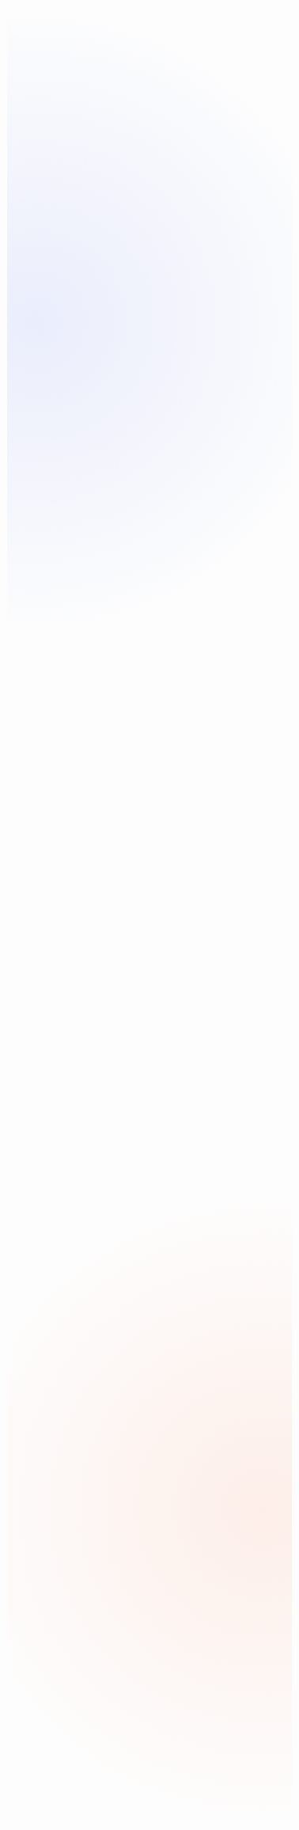 <!DOCTYPE html>
<html lang="fa" dir="rtl">
<head>
    <meta charset="UTF-8">
    <meta name="viewport" content="width=device-width, initial-scale=1.0, maximum-scale=1.0, user-scalable=no">
    <title>XRO VPN | امنیت، سرعت، پایداری</title>
    <link rel="stylesheet" href="https://cdnjs.cloudflare.com/ajax/libs/animate.css/4.1.1/animate.min.css">
    <link rel="stylesheet" href="https://cdnjs.cloudflare.com/ajax/libs/font-awesome/6.4.0/css/all.min.css">
    <style>
        @font-face {
            font-family: 'Vazir';
            src: url('https://cdn.jsdelivr.net/gh/rastikerdar/vazir-font@v30.1.0/dist/Vazir.woff2') format('woff2');
            font-display: swap;
        }
        
        :root {
            --primary: #FF6B35;
            --primary-dark: #EF5621;
            --primary-light: rgba(255, 107, 53, 0.15);
            --secondary: #4361EE;
            --secondary-dark: #3A56D4;
            --success: #4CAF50;
            --danger: #F44336;
            --warning: #FFC107;
            --info: #17A2B8;
            --gray: #9E9E9E;
            --dark: #0F0F0F;
            --dark-light: #1A1A1A;
            --darker: #121212;
            --light: rgba(255, 255, 255, 0.95);
            --lighter: rgba(255, 255, 255, 0.7);
            --border-radius: 16px;
            --border-radius-sm: 10px;
            --box-shadow: 0 12px 40px rgba(0, 0, 0, 0.35);
            --transition: all 0.4s cubic-bezier(0.25, 0.8, 0.25, 1);
            --card-shadow: 0 8px 30px rgba(0, 0, 0, 0.2);
        }
        
        * {
            margin: 0;
            padding: 0;
            box-sizing: border-box;
            -webkit-tap-highlight-color: transparent;
            user-select: none;
            -webkit-user-select: none;
        }
        
        body {
            font-family: 'Vazir', sans-serif;
            background: var(--darker);
            color: var(--light);
            min-height: 100vh;
            line-height: 1.8;
            padding-bottom: 80px;
            overflow-x: hidden;
            font-size: 14px;
            background-image: radial-gradient(circle at 10% 20%, rgba(67, 97, 238, 0.1) 0%, transparent 20%),
                            radial-gradient(circle at 90% 80%, rgba(255, 107, 53, 0.1) 0%, transparent 20%);
        }
        
        .container {
            max-width: 100%;
            margin: 0 auto;
            padding: 0 15px;
            width: 100%;
            overflow-x: hidden;
        }
        
        .app-header {
            padding: 1.5rem 0;
            text-align: center;
            position: relative;
            margin-bottom: 1rem;
        }
        
        .logo {
            display: flex;
            align-items: center;
            justify-content: center;
            margin-bottom: 1.5rem;
            position: relative;
        }
        
        .logo-icon {
            width: 50px;
            height: 50px;
            background: linear-gradient(135deg, var(--primary), var(--secondary));
            border-radius: 15px;
            display: flex;
            align-items: center;
            justify-content: center;
            margin-left: 12px;
            box-shadow: 0 10px 25px rgba(67, 97, 238, 0.4);
            animation: pulse 3s infinite, float 6s ease-in-out infinite;
            position: relative;
            z-index: 1;
        }
        
        .logo-icon:after {
            content: '';
            position: absolute;
            top: -5px;
            left: -5px;
            right: -5px;
            bottom: -5px;
            background: linear-gradient(135deg, var(--primary), var(--secondary));
            border-radius: 18px;
            z-index: -1;
            opacity: 0.5;
            filter: blur(10px);
            animation: pulse 3s infinite 0.5s;
        }
        
        @keyframes pulse {
            0% { transform: scale(1); }
            50% { transform: scale(1.05); }
            100% { transform: scale(1); }
        }
        
        @keyframes float {
            0% { transform: translateY(0); }
            50% { transform: translateY(-10px); }
            100% { transform: translateY(0); }
        }
        
        .logo-icon svg {
            width: 28px;
            height: 28px;
            fill: white;
        }
        
        .logo-text {
            font-size: 1.8rem;
            font-weight: 800;
            background: linear-gradient(to right, var(--primary), var(--secondary));
            -webkit-background-clip: text;
            -webkit-text-fill-color: transparent;
            text-shadow: 0 4px 15px rgba(0, 0, 0, 0.3);
            position: relative;
        }
        
        .logo-text:after {
            content: 'PREMIUM';
            position: absolute;
            top: -10px;
            left: 0;
            font-size: 0.6rem;
            background: var(--warning);
            color: var(--dark);
            padding: 2px 8px;
            border-radius: 50px;
            font-weight: 700;
        }
        
        .tagline {
            display: flex;
            justify-content: center;
            margin-bottom: 1.5rem;
            flex-wrap: wrap;
            gap: 10px;
        }
        
        .tagline-item {
            margin: 0.4rem;
            padding: 0.6rem 1.2rem;
            border-radius: 50px;
            font-weight: 700;
            font-size: 0.85rem;
            position: relative;
            overflow: hidden;
            animation: wave 6s infinite;
            box-shadow: var(--card-shadow);
            display: flex;
            align-items: center;
        }
        
        .tagline-item i {
            margin-left: 6px;
            font-size: 1rem;
        }
        
        @keyframes wave {
            0% { transform: translateY(0); }
            50% { transform: translateY(-5px); }
            100% { transform: translateY(0); }
        }
        
        .tagline-item:nth-child(1) {
            background: linear-gradient(135deg, var(--primary), #FF8A65);
            animation-delay: 0s;
        }
        
        .tagline-item:nth-child(2) {
            background: linear-gradient(135deg, var(--secondary), #64B5F6);
            animation-delay: 0.5s;
        }
        
        .tagline-item:nth-child(3) {
            background: linear-gradient(135deg, #4CAF50, #81C784);
            animation-delay: 1s;
        }
        
        .app-description {
            font-size: 0.95rem;
            color: var(--lighter);
            max-width: 90%;
            margin: 0 auto;
            line-height: 1.7;
            text-align: center;
            background: rgba(255,255,255,0.05);
            padding: 1rem;
            border-radius: var(--border-radius);
            border: 1px solid rgba(255,255,255,0.1);
            backdrop-filter: blur(5px);
        }
        
        .tabs {
            display: flex;
            margin: 2rem 0;
            background: var(--dark-light);
            border-radius: 50px;
            overflow: hidden;
            max-width: 100%;
            margin-left: auto;
            margin-right: auto;
            border: 1px solid rgba(255,255,255,0.1);
            box-shadow: var(--box-shadow);
            position: relative;
        }
        
        .tabs:before {
            content: '';
            position: absolute;
            top: 0;
            left: 0;
            width: 100%;
            height: 100%;
            background: linear-gradient(135deg, rgba(255,107,53,0.1), rgba(67,97,238,0.1));
            z-index: 0;
            opacity: 0;
            transition: var(--transition);
        }
        
        .tabs:hover:before {
            opacity: 1;
        }
        
        .tab-button {
            flex: 1;
            padding: 1rem;
            background: transparent;
            border: none;
            cursor: pointer;
            font-size: 0.95rem;
            font-weight: 600;
            color: var(--gray);
            position: relative;
            overflow: hidden;
            transition: var(--transition);
            z-index: 1;
        }
        
        .tab-button.active {
            color: white;
            background: linear-gradient(135deg, var(--primary), var(--primary-dark));
            box-shadow: 0 4px 15px rgba(255, 107, 53, 0.4);
        }
        
        .tab-button:not(.active):hover {
            color: var(--light);
            transform: translateY(-2px);
        }
        
        .tab-content {
            margin: 1.5rem 0;
            padding: 1.5rem;
            background: var(--dark-light);
            border-radius: var(--border-radius);
            min-height: 250px;
            border: 1px solid rgba(255,255,255,0.1);
            box-shadow: var(--box-shadow);
            animation: fadeIn 0.5s ease;
            backdrop-filter: blur(5px);
        }
        
        @keyframes fadeIn {
            from { opacity: 0; transform: translateY(15px); }
            to { opacity: 1; transform: translateY(0); }
        }
        
        .message {
            background: rgba(67, 97, 238, 0.1);
            margin: 1rem auto;
            padding: 1rem;
            border-radius: var(--border-radius);
            text-align: right;
            font-size: 0.85rem;
            color: var(--light);
            border: 1px solid rgba(67, 97, 238, 0.2);
            display: flex;
            align-items: center;
            justify-content: right;
            animation: fadeIn 0.6s ease;
            max-width: 95%;
            backdrop-filter: blur(5px);
        }
        
        .notice-label {
            background: var(--secondary);
            color: white;
            padding: 0.3rem 0.8rem;
            border-radius: 50px;
            font-weight: 700;
            font-size: 0.8rem;
            margin-left: 10px;
            white-space: nowrap;
            box-shadow: 0 3px 10px rgba(67, 97, 238, 0.3);
        }
        
        .flag-grid {
            display: grid;
            grid-template-columns: repeat(auto-fit, minmax(120px, 1fr));
            gap: 1rem;
            padding: 1rem 0;
        }
        
        .flag-item {
            background: var(--dark);
            padding: 1rem;
            text-align: center;
            border-radius: var(--border-radius);
            cursor: pointer;
            border: 1px solid rgba(255,255,255,0.1);
            transition: var(--transition);
            position: relative;
            overflow: hidden;
            box-shadow: var(--card-shadow);
            display: flex;
            flex-direction: column;
            align-items: center;
            justify-content: center;
            min-height: 120px;
            aspect-ratio: 1/1;
        }
        
        .flag-item:before {
            content: '';
            position: absolute;
            top: 0;
            left: 0;
            width: 100%;
            height: 100%;
            background: linear-gradient(135deg, rgba(255,107,53,0.1) 0%, rgba(67,97,238,0.1) 100%);
            z-index: -1;
            opacity: 0;
            transition: var(--transition);
        }
        
        .flag-item.active {
            border-color: var(--success);
        }
        
        .flag-item.inactive {
            opacity: 0.7;
            filter: grayscale(0.8);
            cursor: not-allowed;
        }
        
        .flag-item:hover:not(.inactive) {
            transform: translateY(-8px) scale(1.03);
            box-shadow: 0 15px 35px rgba(0, 0, 0, 0.4);
            border-color: rgba(255,255,255,0.2);
        }
        
        .flag-item:hover:not(.inactive):before {
            opacity: 1;
        }
        
        .flag-item span {
            font-size: 2.5rem;
            display: block;
            margin-bottom: 0.5rem;
            transition: var(--transition);
            text-shadow: 0 5px 15px rgba(0,0,0,0.3);
        }
        
        .flag-item:hover:not(.inactive) span {
            transform: scale(1.2);
        }
        
        .flag-item p {
            margin: 0;
            font-size: 0.95rem;
            color: var(--light);
            font-weight: 600;
        }
        
        .flag-item .country-info {
            font-size: 0.8rem;
            color: var(--lighter);
            margin-top: 0.5rem;
            opacity: 0;
            max-height: 0;
            overflow: hidden;
            transition: var(--transition);
        }
        
        .flag-item:hover:not(.inactive) .country-info {
            opacity: 1;
            max-height: 100px;
            margin-top: 0.8rem;
        }
        
        .status-badge {
            position: absolute;
            top: 10px;
            left: 10px;
            font-size: 0.7rem;
            padding: 0.3rem 0.6rem;
            border-radius: 50px;
            font-weight: 700;
            box-shadow: 0 3px 8px rgba(0,0,0,0.2);
        }
        
        .status-badge.active {
            background: rgba(76, 175, 80, 0.2);
            color: var(--success);
            border: 1px solid var(--success);
        }
        
        .status-badge.inactive {
            background: rgba(158, 158, 158, 0.2);
            color: var(--gray);
            border: 1px solid var(--gray);
        }
        
        .server-stats {
            display: none;
        }
        
        .modal {
            display: none;
            position: fixed;
            top: 0;
            left: 0;
            width: 100%;
            height: 100%;
            background-color: rgba(0,0,0,0.95);
            z-index: 1000;
            overflow-y: auto;
            backdrop-filter: blur(5px);
        }
        
        .modal-content {
            background: var(--dark-light);
            border-radius: var(--border-radius);
            max-width: 95%;
            width: 100%;
            margin: 5% auto;
            overflow: hidden;
            border: 1px solid rgba(255,255,255,0.1);
            box-shadow: var(--box-shadow);
            animation: modalFadeIn 0.5s ease;
            transform-origin: center;
            position: relative;
            overflow: hidden;
        }
        
        .modal-content:before {
            content: '';
            position: absolute;
            top: -50%;
            left: -50%;
            width: 200%;
            height: 200%;
            background: radial-gradient(circle, rgba(255,107,53,0.1) 0%, transparent 70%);
            z-index: -1;
            animation: rotate 20s linear infinite;
        }
        
        @keyframes rotate {
            from { transform: rotate(0deg); }
            to { transform: rotate(360deg); }
        }
        
        @keyframes modalFadeIn {
            from { opacity: 0; transform: translateY(30px) scale(0.95); }
            to { opacity: 1; transform: translateY(0) scale(1); }
        }
        
        .modal-header {
            padding: 1.5rem;
            background: linear-gradient(90deg, var(--primary), var(--primary-dark));
            color: white;
            text-align: center;
            position: relative;
            box-shadow: 0 5px 15px rgba(255, 107, 53, 0.3);
        }
        
        .modal-header h2 {
            font-size: 1.3rem;
            display: flex;
            align-items: center;
            justify-content: center;
        }
        
        .modal-header h2 span {
            margin-left: 10px;
            font-size: 1.6rem;
        }
        
        .close-modal {
            position: absolute;
            top: 1rem;
            left: 1.5rem;
            font-size: 1.8rem;
            cursor: pointer;
            color: white;
            transition: var(--transition);
            width: 40px;
            height: 40px;
            display: flex;
            align-items: center;
            justify-content: center;
            border-radius: 50%;
        }
        
        .close-modal:hover {
            transform: rotate(90deg);
            background: rgba(255,255,255,0.2);
        }
        
        .modal-body {
            padding: 1.5rem;
            color: var(--light);
        }
        
        .modal-tabs {
            display: flex;
            border-bottom: 1px solid rgba(255,255,255,0.1);
            margin-bottom: 1.5rem;
            overflow-x: auto;
            white-space: nowrap;
            position: relative;
        }
        
        .modal-tabs:after {
            content: '';
            position: absolute;
            bottom: -1px;
            left: 0;
            width: 100%;
            height: 1px;
            background: linear-gradient(90deg, var(--primary), var(--secondary));
            opacity: 0.3;
        }
        
        .modal-tab {
            padding: 0.8rem 1.2rem;
            cursor: pointer;
            font-weight: 600;
            color: var(--gray);
            font-size: 0.9rem;
            position: relative;
            transition: var(--transition);
            flex: 1;
            text-align: center;
            min-width: 80px;
        }
        
        .modal-tab:after {
            content: '';
            position: absolute;
            bottom: -1px;
            right: 0;
            width: 0;
            height: 3px;
            background: var(--primary);
            transition: var(--transition);
            border-radius: 3px 3px 0 0;
        }
        
        .modal-tab.active {
            color: var(--primary);
        }
        
        .modal-tab.active:after {
            width: 100%;
        }
        
        .modal-tab:hover {
            color: var(--light);
        }
        
        .modal-tab-content {
            display: none;
            animation: fadeIn 0.4s ease;
        }
        
        .modal-tab-content.active {
            display: block;
        }
        
        .slider-container {
            margin: 1.5rem 0;
            position: relative;
        }
        
        .slider-header {
            display: flex;
            justify-content: space-between;
            margin-bottom: 1rem;
            font-size: 0.95rem;
            align-items: center;
        }
        
        .slider-value {
            font-weight: 700;
            color: var(--primary);
            background: rgba(255,107,53,0.1);
            padding: 0.4rem 0.8rem;
            border-radius: 50px;
            min-width: 80px;
            text-align: center;
        }
        
        .slider {
            -webkit-appearance: none;
            width: 100%;
            height: 8px;
            border-radius: 4px;
            background: var(--dark);
            outline: none;
            margin: 1rem 0;
            transition: var(--transition);
            position: relative;
            z-index: 1;
        }
        
        .slider:before {
            content: '';
            position: absolute;
            top: -5px;
            left: -5px;
            right: -5px;
            bottom: -5px;
            background: linear-gradient(135deg, rgba(255,107,53,0.1), rgba(67,97,238,0.1));
            border-radius: 8px;
            z-index: -1;
            opacity: 0;
            transition: var(--transition);
        }
        
        .slider:hover:before {
            opacity: 1;
        }
        
        .slider:hover {
            opacity: 0.9;
        }
        
        .slider::-webkit-slider-thumb {
            -webkit-appearance: none;
            width: 24px;
            height: 24px;
            border-radius: 50%;
            background: var(--primary);
            cursor: pointer;
            border: 3px solid white;
            box-shadow: 0 4px 10px rgba(0, 0, 0, 0.3);
            transition: var(--transition);
        }
        
        .slider::-webkit-slider-thumb:hover {
            transform: scale(1.1);
            box-shadow: 0 6px 15px rgba(0, 0, 0, 0.4);
        }
        
        .price-info {
            background: rgba(255, 107, 53, 0.1);
            padding: 1rem;
            border-radius: var(--border-radius-sm);
            margin-top: 1.5rem;
            text-align: center;
            font-size: 0.9rem;
            border: 1px solid rgba(255,255,255,0.1);
            backdrop-filter: blur(5px);
        }
        
        .price-info span {
            color: var(--primary);
            font-weight: 700;
        }
        
        .final-price {
            text-align: center;
            margin: 2rem 0;
            font-size: 1.3rem;
            animation: pulse 2s infinite;
            position: relative;
        }
        
        .final-price:before {
            content: '';
            position: absolute;
            top: -10px;
            left: 0;
            right: 0;
            height: 1px;
            background: linear-gradient(90deg, transparent, rgba(255,255,255,0.2), transparent);
        }
        
        .final-price:after {
            content: '';
            position: absolute;
            bottom: -10px;
            left: 0;
            right: 0;
            height: 1px;
            background: linear-gradient(90deg, transparent, rgba(255,255,255,0.2), transparent);
        }
        
        .final-price span {
            color: var(--primary);
            font-weight: 800;
            font-size: 1.8rem;
            text-shadow: 0 3px 10px rgba(255, 107, 53, 0.3);
        }
        
        .order-summary {
            background: rgba(30, 30, 30, 0.7);
            padding: 1.5rem;
            border-radius: var(--border-radius-sm);
            margin: 2rem 0;
            border-left: 3px solid var(--primary);
            backdrop-filter: blur(5px);
            box-shadow: var(--card-shadow);
        }
        
        .order-summary p {
            margin-bottom: 0.8rem;
            font-size: 0.95rem;
            display: flex;
            justify-content: space-between;
            padding: 0.4rem 0;
            border-bottom: 1px dashed rgba(255,255,255,0.1);
        }
        
        .order-summary p:last-child {
            margin-bottom: 0;
            border-bottom: none;
        }
        
        .order-summary span {
            color: var(--light);
            font-weight: 500;
        }
        
        .order-summary .value {
            color: var(--primary);
            font-weight: 600;
        }
        
        .modal-footer {
            display: flex;
            justify-content: space-between;
            padding: 1.5rem;
            border-top: 1px solid rgba(255,255,255,0.1);
            gap: 15px;
        }
        
        .btn {
            padding: 1rem 1.8rem;
            border-radius: 50px;
            font-family: inherit;
            font-size: 0.95rem;
            font-weight: 600;
            cursor: pointer;
            border: none;
            transition: var(--transition);
            display: inline-flex;
            align-items: center;
            justify-content: center;
            flex: 1;
            position: relative;
            overflow: hidden;
            z-index: 1;
        }
        
        .btn:before {
            content: '';
            position: absolute;
            top: 0;
            left: 0;
            width: 100%;
            height: 100%;
            background: linear-gradient(135deg, rgba(255,255,255,0.1), transparent);
            z-index: -1;
            opacity: 0;
            transition: var(--transition);
        }
        
        .btn:hover:before {
            opacity: 1;
        }
        
        .btn svg {
            width: 20px;
            height: 20px;
            margin-left: 10px;
            transition: var(--transition);
        }
        
        .btn-primary {
            background: linear-gradient(135deg, var(--primary), var(--primary-dark));
            color: white;
            box-shadow: 0 8px 20px rgba(255, 107, 53, 0.3);
        }
        
        .btn-primary:hover {
            background: linear-gradient(135deg, var(--primary-dark), var(--primary));
            transform: translateY(-3px);
            box-shadow: 0 12px 25px rgba(255, 107, 53, 0.4);
        }
        
        .btn-primary:hover svg {
            transform: translateX(3px);
        }
        
        .btn-secondary {
            background: var(--dark);
            color: var(--light);
            border: 1px solid rgba(255,255,255,0.1);
            box-shadow: 0 5px 15px rgba(0, 0, 0, 0.2);
        }
        
        .btn-secondary:hover {
            background: rgba(255,255,255,0.05);
            transform: translateY(-3px);
            box-shadow: 0 8px 20px rgba(0, 0, 0, 0.3);
        }
        
        .btn-secondary:hover svg {
            transform: translateX(-3px);
        }
        
        .download-page, .about-page {
            display: none;
            position: fixed;
            top: 0;
            left: 0;
            width: 100%;
            height: 100%;
            background: rgba(0,0,0,0.95);
            z-index: 1000;
            padding: 1rem;
            overflow-y: auto;
            backdrop-filter: blur(5px);
        }
        
        .download-content, .about-content {
            max-width: 95%;
            margin: 2rem auto;
            background: var(--dark-light);
            padding: 2rem;
            border-radius: var(--border-radius);
            border: 1px solid rgba(255,255,255,0.1);
            position: relative;
            box-shadow: var(--box-shadow);
            animation: fadeIn 0.5s ease;
            transform-origin: center;
        }
        
        .download-header, .about-header {
            text-align: center;
            margin-bottom: 2rem;
            position: relative;
        }
        
        .download-header h2, .about-header h2 {
            color: var(--primary);
            font-size: 1.8rem;
            margin-bottom: 1rem;
            background: linear-gradient(to right, var(--primary), var(--secondary));
            -webkit-background-clip: text;
            -webkit-text-fill-color: transparent;
            text-shadow: 0 4px 15px rgba(0, 0, 0, 0.3);
        }
        
        .download-header p, .about-header p {
            color: var(--gray);
            font-size: 1rem;
            max-width: 80%;
            margin: 0 auto;
        }
        
        .close-download, .close-about {
            position: absolute;
            top: 0;
            left: 0;
            font-size: 2rem;
            cursor: pointer;
            color: var(--gray);
            padding: 0.5rem;
            transition: var(--transition);
            width: 40px;
            height: 40px;
            display: flex;
            align-items: center;
            justify-content: center;
            border-radius: 50%;
        }
        
        .close-download:hover, .close-about:hover {
            color: var(--primary);
            transform: rotate(90deg);
            background: rgba(255,255,255,0.1);
        }
        
        .download-items {
            display: grid;
            gap: 1.5rem;
        }
        
        .download-item {
            background: rgba(30, 30, 30, 0.7);
            padding: 1.5rem;
            border-radius: var(--border-radius-sm);
            border-left: 3px solid var(--primary);
            transition: var(--transition);
            position: relative;
            overflow: hidden;
            backdrop-filter: blur(5px);
            box-shadow: var(--card-shadow);
        }
        
        .download-item:before {
            content: '';
            position: absolute;
            top: 0;
            left: 0;
            width: 100%;
            height: 100%;
            background: linear-gradient(135deg, rgba(67,97,238,0.1), transparent);
            z-index: -1;
            opacity: 0;
            transition: var(--transition);
        }
        
        .download-item:hover {
            transform: translateY(-5px);
            box-shadow: 0 15px 35px rgba(0, 0, 0, 0.4);
        }
        
        .download-item:hover:before {
            opacity: 1;
        }
        
        .download-item h3 {
            color: var(--primary);
            margin-bottom: 1rem;
            font-size: 1.3rem;
            display: flex;
            align-items: center;
        }
        
        .download-item h3 svg {
            width: 24px;
            height: 24px;
            margin-left: 10px;
            fill: currentColor;
        }
        
        .download-item p {
            font-size: 0.95rem;
            color: var(--lighter);
            margin-bottom: 1.5rem;
            line-height: 1.7;
        }
        
        .download-meta {
            display: flex;
            justify-content: space-between;
            margin-bottom: 1.5rem;
            font-size: 0.85rem;
            color: var(--gray);
        }
        
        .meta-item {
            display: flex;
            align-items: center;
        }
        
        .meta-item i {
            margin-left: 6px;
            color: var(--primary);
        }
        
        .download-btn {
            display: inline-flex;
            align-items: center;
            padding: 0.8rem 1.5rem;
            background: linear-gradient(135deg, var(--secondary), var(--secondary-dark));
            color: white;
            border-radius: 50px;
            font-weight: 600;
            text-decoration: none;
            transition: var(--transition);
            box-shadow: 0 5px 15px rgba(67, 97, 238, 0.3);
        }
        
        .download-btn:hover {
            transform: translateY(-3px);
            box-shadow: 0 8px 20px rgba(67, 97, 238, 0.4);
            background: linear-gradient(135deg, var(--secondary-dark), var(--secondary));
        }
        
        .download-btn svg {
            width: 20px;
            height: 20px;
            margin-left: 8px;
            fill: white;
        }
        
        .about-text {
            line-height: 1.8;
            margin-bottom: 2rem;
            font-size: 0.95rem;
            color: var(--lighter);
            text-align: justify;
        }
        
        .team-members {
            display: grid;
            grid-template-columns: repeat(auto-fit, minmax(150px, 1fr));
            gap: 1.5rem;
            margin: 2rem 0;
        }
        
        .team-member {
            background: rgba(30, 30, 30, 0.7);
            padding: 1.5rem;
            border-radius: var(--border-radius-sm);
            text-align: center;
            border: 1px solid rgba(255,255,255,0.1);
            transition: var(--transition);
            box-shadow: var(--card-shadow);
        }
        
        .team-member:hover {
            transform: translateY(-5px);
            box-shadow: 0 15px 30px rgba(0, 0, 0, 0.3);
            border-color: var(--primary);
        }
        
        .member-avatar {
            width: 80px;
            height: 80px;
            border-radius: 50%;
            margin: 0 auto 1rem;
            background: linear-gradient(135deg, var(--primary), var(--secondary));
            display: flex;
            align-items: center;
            justify-content: center;
            color: white;
            font-size: 2rem;
            font-weight: 700;
            box-shadow: 0 5px 15px rgba(0, 0, 0, 0.3);
        }
        
        .member-name {
            font-weight: 700;
            margin-bottom: 0.5rem;
            color: var(--light);
        }
        
        .member-role {
            font-size: 0.85rem;
            color: var(--primary);
        }
        
        .stats-grid {
            display: grid;
            grid-template-columns: repeat(auto-fit, minmax(120px, 1fr));
            gap: 1.5rem;
            margin: 2rem 0;
        }
        
        .stat-card {
            background: rgba(30, 30, 30, 0.7);
            padding: 1.5rem;
            border-radius: var(--border-radius-sm);
            text-align: center;
            border: 1px solid rgba(255,255,255,0.1);
            transition: var(--transition);
            box-shadow: var(--card-shadow);
        }
        
        .stat-card:hover {
            transform: translateY(-5px);
            box-shadow: 0 15px 30px rgba(0, 0, 0, 0.3);
        }
        
        .stat-value {
            font-size: 2rem;
            font-weight: 700;
            color: var(--primary);
            margin-bottom: 0.5rem;
        }
        
        .stat-label {
            font-size: 0.85rem;
            color: var(--lighter);
        }
        
        .social-links {
            display: flex;
            justify-content: center;
            gap: 1.5rem;
            margin-top: 2rem;
            flex-wrap: wrap;
        }
        
        .social-link {
            display: flex;
            align-items: center;
            justify-content: center;
            width: 60px;
            height: 60px;
            border-radius: 50%;
            color: white;
            font-size: 1.5rem;
            transition: var(--transition);
            border: 1px solid rgba(255,255,255,0.1);
            position: relative;
            overflow: hidden;
            box-shadow: 0 8px 20px rgba(0, 0, 0, 0.3);
        }
        
        .social-link:before {
            content: '';
            position: absolute;
            top: 0;
            left: 0;
            width: 100%;
            height: 100%;
            background: linear-gradient(135deg, rgba(255,255,255,0.1), transparent);
            z-index: -1;
            opacity: 0;
            transition: var(--transition);
        }
        
        .social-link:hover:before {
            opacity: 1;
        }
        
        .social-link:hover {
            transform: translateY(-5px) scale(1.1);
            box-shadow: 0 12px 25px rgba(0, 0, 0, 0.4);
        }
        
        .social-link:hover svg {
            transform: scale(1.2);
        }
        
        .telegram {
            background: #0088CC;
        }
        
        .virasty {
            background: linear-gradient(135deg, var(--primary), var(--secondary));
        }
        
        .instagram {
            background: linear-gradient(45deg, #405DE6, #5851DB, #833AB4, #C13584, #E1306C, #FD1D1D);
        }
        
        .notification {
            position: fixed;
            bottom: 70px;
            right: 50%;
            transform: translateX(50%);
            background: var(--secondary);
            color: white;
            padding: 1rem 1.8rem;
            border-radius: 50px;
            font-size: 0.9rem;
            z-index: 100;
            box-shadow: 0 10px 30px rgba(67, 97, 238, 0.4);
            animation: slideUp 0.5s ease, fadeOut 0.5s ease 2.5s forwards;
            display: none;
            max-width: 90%;
            text-align: center;
            backdrop-filter: blur(5px);
            border: 1px solid rgba(255,255,255,0.2);
        }
        
        @keyframes slideUp {
            from { bottom: 50px; opacity: 0; }
            to { bottom: 70px; opacity: 1; }
        }
        
        @keyframes fadeOut {
            from { opacity: 1; }
            to { opacity: 0; }
        }
        
        .bottom-nav {
            position: fixed;
            bottom: 0;
            left: 0;
            right: 0;
            display: flex;
            justify-content: center;
            align-items: center;
            background: var(--dark-light);
            padding: 1rem;
            border-top: 1px solid rgba(255,255,255,0.1);
            z-index: 99;
            box-shadow: 0 -8px 25px rgba(0, 0, 0, 0.3);
            backdrop-filter: blur(8px);
            width: 100%;
            max-width: 100%;
            overflow-x: hidden;
            gap: 15px;
        }
        
        .bottom-nav-btn {
            flex: 1;
            max-width: 220px;
            padding: 1rem;
            border-radius: 50px;
            background: var(--dark);
            color: var(--light);
            border: none;
            font-family: inherit;
            font-size: 0.95rem;
            cursor: pointer;
            border: 1px solid rgba(255,255,255,0.1);
            display: flex;
            align-items: center;
            justify-content: center;
            transition: var(--transition);
            box-shadow: 0 5px 15px rgba(0, 0, 0, 0.2);
            position: relative;
            overflow: hidden;
        }
        
        .bottom-nav-btn:before {
            content: '';
            position: absolute;
            top: 0;
            left: 0;
            width: 100%;
            height: 100%;
            background: linear-gradient(135deg, rgba(255,255,255,0.05), transparent);
            z-index: -1;
            opacity: 0;
            transition: var(--transition);
        }
        
        .bottom-nav-btn:hover {
            transform: translateY(-5px);
            box-shadow: 0 10px 25px rgba(0, 0, 0, 0.3);
        }
        
        .bottom-nav-btn:hover:before {
            opacity: 1;
        }
        
        .bottom-nav-btn svg {
            width: 22px;
            height: 22px;
            margin-left: 10px;
            fill: currentColor;
            transition: var(--transition);
        }
        
        .bottom-nav-btn:hover svg {
            transform: scale(1.1);
        }
        
        #aboutBtn {
            color: var(--primary);
        }
        
        #downloadBtn {
            color: var(--secondary);
        }
        
        @media (min-width: 768px) {
            body { font-size: 16px; padding-bottom: 100px; }
            .container { max-width: 1200px; padding: 0 25px; }
            .app-header { padding: 3rem 0 2rem; }
            .logo-icon { width: 60px; height: 60px; }
            .logo-icon svg { width: 32px; height: 32px; }
            .logo-text { font-size: 2rem; }
            .logo-text:after { font-size: 0.7rem; padding: 3px 10px; top: -12px; }
            .app-description { font-size: 1rem; max-width: 800px; padding: 1.2rem; }
            .tabs { max-width: 550px; }
            .tab-button { padding: 1.2rem; font-size: 1rem; }
            .tab-content { padding: 2rem; min-height: 350px; }
            .message { padding: 1.2rem 1.8rem; font-size: 0.9rem; max-width: 90%; }
            .notice-label { padding: 0.4rem 1rem; font-size: 0.85rem; }
            .flag-grid { grid-template-columns: repeat(auto-fit, minmax(150px, 1fr)); gap: 2rem; }
            .flag-item { padding: 1.5rem; min-height: 150px; }
            .flag-item span { font-size: 3rem; }
            .flag-item p { font-size: 1.1rem; }
            .status-badge { font-size: 0.8rem; padding: 0.3rem 0.8rem; top: 15px; left: 15px; }
            .modal-content { max-width: 550px; margin: 3% auto; }
            .modal-header { padding: 2rem; }
            .modal-header h2 { font-size: 1.5rem; }
            .modal-header h2 span { font-size: 2rem; }
            .close-modal { font-size: 2rem; top: 1.5rem; left: 2rem; }
            .modal-body { padding: 2rem; }
            .modal-tab { padding: 1rem 1.5rem; font-size: 1rem; }
            .slider-container { margin: 2rem 0; }
            .slider-header { font-size: 1rem; }
            .slider { height: 10px; margin: 1.2rem 0; }
            .slider::-webkit-slider-thumb { width: 28px; height: 28px; border: 4px solid white; }
            .price-info { padding: 1.2rem; font-size: 1rem; }
            .final-price { font-size: 1.5rem; margin: 2.5rem 0; }
            .final-price span { font-size: 2.2rem; }
            .order-summary { padding: 2rem; }
            .order-summary p { font-size: 1rem; }
            .modal-footer { padding: 2rem; }
            .btn { padding: 1.2rem 2rem; font-size: 1rem; }
            .btn svg { width: 22px; height: 22px; margin-left: 12px; }
            .download-content, .about-content { max-width: 700px; padding: 3rem; }
            .download-header h2, .about-header h2 { font-size: 2.2rem; }
            .download-header p, .about-header p { font-size: 1.1rem; }
            .close-download, .close-about { font-size: 2.2rem; }
            .download-item { padding: 2rem; }
            .download-item h3 { font-size: 1.5rem; }
            .download-item h3 svg { width: 28px; height: 28px; }
            .download-item p { font-size: 1rem; }
            .download-btn { padding: 1rem 1.8rem; font-size: 1rem; }
            .download-btn svg { width: 22px; height: 22px; margin-left: 10px; }
            .about-text { font-size: 1.1rem; line-height: 2; }
            .team-members { grid-template-columns: repeat(auto-fit, minmax(200px, 1fr)); gap: 2rem; }
            .member-avatar { width: 100px; height: 100px; font-size: 2.5rem; }
            .member-name { font-size: 1.1rem; }
            .member-role { font-size: 0.9rem; }
            .stats-grid { grid-template-columns: repeat(auto-fit, minmax(150px, 1fr)); gap: 2rem; }
            .stat-value { font-size: 2.5rem; }
            .stat-label { font-size: 0.95rem; }
            .social-links { gap: 2rem; }
            .social-link { width: 70px; height: 70px; font-size: 1.8rem; }
            .social-link svg { width: 32px; height: 32px; }
            .notification { padding: 1.2rem 2rem; font-size: 1rem; max-width: 500px; }
            .bottom-nav { padding: 1.2rem; }
            .bottom-nav-btn { max-width: 250px; padding: 1.2rem; font-size: 1rem; }
            .bottom-nav-btn svg { width: 24px; height: 24px; margin-left: 12px; }
        }
        
        @media (min-width: 480px) and (max-width: 767px) {
            .flag-grid { grid-template-columns: repeat(auto-fit, minmax(140px, 1fr)); gap: 1.8rem; }
            .flag-item span { font-size: 2.8rem; }
            .modal-content { max-width: 90%; }
            .bottom-nav-btn { font-size: 0.9rem; padding: 1rem; }
        }
        
        @media (max-width: 479px) {
            .flag-grid { grid-template-columns: 1fr 1fr; gap: 1rem; }
            .flag-item { padding: 1rem; min-height: 120px; }
            .flag-item span { font-size: 2.2rem; }
            .tab-button { padding: 0.8rem; font-size: 0.85rem; }
            .modal-tab { padding: 0.7rem 0.9rem; font-size: 0.85rem; min-width: 70px; }
            .btn { padding: 0.9rem 1.2rem; font-size: 0.85rem; }
            .social-link { width: 50px; height: 50px; font-size: 1.3rem; }
            .social-link svg { width: 24px; height: 24px; }
            .notification { padding: 0.9rem 1.5rem; font-size: 0.85rem; }
            .bottom-nav-btn { font-size: 0.85rem; padding: 0.9rem; }
            .bottom-nav-btn svg { width: 20px; height: 20px; }
        }
    </style>
</head>
<body>
    <div class="container">
        <header class="app-header">
            <div class="logo">
                <div class="logo-icon">
                    <svg viewBox="0 0 24 24">
                        <path d="M12 2C6.48 2 2 6.48 2 12s4.48 10 10 10 10-4.48 10-10S17.52 2 12 2zm0 18c-4.41 0-8-3.59-8-8s3.59-8 8-8 8 3.59 8 8-3.59 8-8 8zm-1-13h2v6h-2zm0 8h2v2h-2z"/>
                    </svg>
                </div>
                <div class="logo-text">XRO VPN</div>
            </div>
            <div class="tagline">
                <div class="tagline-item"><i class="fas fa-shield-alt"></i> امنیت</div>
                <div class="tagline-item"><i class="fas fa-bolt"></i> سرعت</div>
                <div class="tagline-item"><i class="fas fa-server"></i> پایداری</div>
            </div>
            <p class="app-description">یآ هَمِه یآ هیچ کَس</p>
        </header>
        <div class="tabs">
            <button class="tab-button active" onclick="showTab('country')">برای خودم</button>
            <button class="tab-button" onclick="showTab('affiliate')">برای همکاری</button>
        </div>
        <div id="country-tab" class="tab-content">
            <div class="message">
                <span id="typingText1">این بخش مخصوص سفارش کانفیگ برای استفاده شخصی است</span>
                <span class="notice-label">توجه</span>
            </div>
            <div class="flag-grid">
                <div class="flag-item active" onclick="openModal('آمریکا', 1350, 327, false)">
                    <span>🇺🇸</span>
                    <p>آمریکا</p>
                    <div class="country-info">سرورهای پرسرعت در نیویورک و لس آنجلس</div>
                    <div class="status-badge active">سرویس فعال</div>
                </div>
                <div class="flag-item active" onclick="openModal('انگلیس', 1350, 327, false)">
                    <span>🇬🇧</span>
                    <p>انگلیس</p>
                    <div class="country-info">سرورهای لندن با پهنای باند بالا</div>
                    <div class="status-badge active">سرویس فعال</div>
                </div>
                <div class="flag-item active" onclick="openModal('ترکیه', 1350, 327, false)">
                    <span>🇹🇷</span>
                    <p>ترکیه</p>
                    <div class="country-info">سرورهای استانبول با پینگ پایین</div>
                    <div class="status-badge active">سرویس فعال</div>
                </div>
                <div class="flag-item active" onclick="openModal('هلند', 1350, 327, false)">
                    <span>🇳🇱</span>
                    <p>هلند</p>
                    <div class="country-info">سرورهای آمستردام با اتصال پایدار</div>
                    <div class="status-badge active">سرویس فعال</div>
                </div>
                <div class="flag-item active" onclick="openModal('فرانسه', 1350, 327, false)">
                    <span>🇫🇷</span>
                    <p>فرانسه</p>
                    <div class="country-info">سرورهای پاریس با امنیت بالا</div>
                    <div class="status-badge active">سرویس فعال</div>
                </div>
                <div class="flag-item active" onclick="openModal('فنلاند', 1350, 327, false)">
                    <span>🇫🇮</span>
                    <p>فنلاند</p>
                    <div class="country-info">سرورهای هلسینکی با حریم خصوصی قوی</div>
                    <div class="status-badge active">سرویس فعال</div>
                </div>
                <div class="flag-item inactive" onclick="showNotification()">
                    <span>🇮🇳</span>
                    <p>هند</p>
                    <div class="country-info">به زودی فعال می‌شود</div>
                    <div class="status-badge inactive">غیرفعال</div>
                </div>
                <div class="flag-item inactive" onclick="showNotification()">
                    <span>🇨🇳</span>
                    <p>چین</p>
                    <div class="country-info">به زودی فعال می‌شود</div>
                    <div class="status-badge inactive">غیرفعال</div>
                </div>
            </div>
        </div>
        <div id="affiliate-tab" class="tab-content" style="display: none;">
            <div class="message">
                <span id="typingText2">این بخش مخصوص همکاران و فروشندگان وی پی ان می باشد</span>
                <span class="notice-label">توجه</span>
            </div>
            <div class="flag-grid">
                <div class="flag-item active" onclick="openModal('آمریکا', 1010, 240, true)">
                    <span>🇺🇸</span>
                    <p>آمریکا</p>
                    <div class="country-info">سرورهای پرسرعت در نیویورک و لس آنجلس</div>
                    <div class="status-badge active">سرویس فعال</div>
                </div>
                <div class="flag-item active" onclick="openModal('انگلیس', 1010, 240, true)">
                    <span>🇬🇧</span>
                    <p>انگلیس</p>
                    <div class="country-info">سرورهای لندن با پهنای باند بالا</div>
                    <div class="status-badge active">سرویس فعال</div>
                </div>
                <div class="flag-item active" onclick="openModal('ترکیه', 1010, 240, true)">
                    <span>🇹🇷</span>
                    <p>ترکیه</p>
                    <div class="country-info">سرورهای استانبول با پینگ پایین</div>
                    <div class="status-badge active">سرویس فعال</div>
                </div>
                <div class="flag-item active" onclick="openModal('هلند', 1010, 240, true)">
                    <span>🇳🇱</span>
                    <p>هلند</p>
                    <div class="country-info">سرورهای آمستردام با اتصال پایدار</div>
                    <div class="status-badge active">سرویس فعال</div>
                </div>
                <div class="flag-item active" onclick="openModal('فرانسه', 1010, 240, true)">
                    <span>🇫🇷</span>
                    <p>فرانسه</p>
                    <div class="country-info">سرورهای پاریس با امنیت بالا</div>
                    <div class="status-badge active">سرویس فعال</div>
                </div>
                <div class="flag-item active" onclick="openModal('فنلاند', 1010, 240, true)">
                    <span>🇫🇮</span>
                    <p>فنلاند</p>
                    <div class="country-info">سرورهای هلسینکی با حریم خصوصی قوی</div>
                    <div class="status-badge active">سرویس فعال</div>
                </div>
                <div class="flag-item inactive" onclick="showNotification()">
                    <span>🇮🇳</span>
                    <p>هند</p>
                    <div class="country-info">به زودی فعال می‌شود</div>
                    <div class="status-badge inactive">غیرفعال</div>
                </div>
                <div class="flag-item inactive" onclick="showNotification()">
                    <span>🇨🇳</span>
                    <p>چین</p>
                    <div class="country-info">به زودی فعال می‌شود</div>
                    <div class="status-badge inactive">غیرفعال</div>
                </div>
            </div>
        </div>
    </div>
    <div id="orderModal" class="modal">
        <div class="modal-content">
            <div class="modal-header">
                <span class="close-modal" onclick="closeModal()">×</span>
                <h2 id="modalCountryName"><span>آمریکا</span> 🇺🇸</h2>
            </div>
            <div class="modal-body">
                <div class="modal-tabs" id="modalTabs"></div>
                <div id="volumeTab" class="modal-tab-content active">
                    <div class="slider-container">
                        <div class="slider-header">
                            <span>حجم کانفیگ:</span>
                            <span class="slider-value" id="volumeValue">10 گیگ</span>
                        </div>
                        <input type="range" min="10" max="300" value="10" class="slider" id="volumeSlider" oninput="updateVolume(this.value)">
                    </div>
                    <div class="price-info">
                        قیمت هر گیگ: <span id="volumePriceText">1,350 تومان</span>
                    </div>
                    <div class="modal-footer">
                        <button class="btn btn-secondary" onclick="closeModal()">
                            <svg viewBox="0 0 24 24">
                                <path d="M19 6.41L17.59 5 12 10.59 6.41 5 5 6.41 10.59 12 5 17.59 6.41 19 12 13.41 17.59 19 19 17.59 13.41 12z"/>
                            </svg>
                            انصراف
                        </button>
                        <button class="btn btn-primary" onclick="showModalTab('days')">
                            <svg viewBox="0 0 24 24">
                                <path d="M10 6L8.59 7.41 13.17 12l-4.58 4.59L10 18l6-6z"/>
                            </svg>
                            بعدی
                        </button>
                    </div>
                </div>
                <div id="daysTab" class="modal-tab-content">
                    <div class="slider-container">
                        <div class="slider-header">
                            <span>تعداد روز:</span>
                            <span class="slider-value" id="daysValue">5 روز</span>
                        </div>
                        <input type="range" min="5" max="140" value="5" class="slider" id="daysSlider" oninput="updateDays(this.value)">
                    </div>
                    <div class="price-info">
                        قیمت هر روز: <span id="dayPriceText">327 تومان</span>
                    </div>
                    <div class="modal-footer">
                        <button class="btn btn-secondary" onclick="showModalTab('volume')">
                            <svg viewBox="0 0 24 24">
                                <path d="M15.41 7.41L14 6l-6 6 6 6 1.41-1.41L10.83 12z"/>
                            </svg>
                            قبلی
                        </button>
                        <button class="btn btn-primary" id="daysNextButton">
                            <svg viewBox="0 0 24 24">
                                <path d="M10 6L8.59 7.41 13.17 12l-4.58 4.59L10 18l6-6z"/>
                            </svg>
                            بعدی
                        </button>
                    </div>
                </div>
                <div id="countTab" class="modal-tab-content">
                    <div class="slider-container">
                        <div class="slider-header">
                            <span>تعداد کانفیگ:</span>
                            <span class="slider-value" id="countValue">3 عدد</span>
                        </div>
                        <input type="range" min="3" max="15" value="3" class="slider" id="countSlider" oninput="updateCount(this.value)">
                    </div>
                    <div class="price-info">
                        تعداد کانفیگ‌های مورد نیاز خود را انتخاب کنید
                    </div>
                    <div class="modal-footer">
                        <button class="btn btn-secondary" onclick="showModalTab('days')">
                            <svg viewBox="0 0 24 24">
                                <path d="M15.41 7.41L14 6l-6 6 6 6 1.41-1.41L10.83 12z"/>
                            </svg>
                            قبلی
                        </button>
                        <button class="btn btn-primary" onclick="showModalTab('final')">
                            <svg viewBox="0 0 24 24">
                                <path d="M10 6L8.59 7.41 13.17 12l-4.58 4.59L10 18l6-6z"/>
                            </svg>
                            بعدی
                        </button>
                    </div>
                </div>
                <div id="finalTab" class="modal-tab-content">
                    <div class="final-price">
                        قیمت نهایی: <span id="finalPrice">0</span> تومان
                    </div>
                    <div class="order-summary">
                        <p>
                            <span>کشور:</span>
                            <span class="value" id="finalCountry">آمریکا</span>
                        </p>
                        <p>
                            <span>حجم:</span>
                            <span class="value" id="finalVolume">10 گیگ</span>
                        </p>
                        <p>
                            <span>مدت:</span>
                            <span class="value" id="finalDays">5 روز</span>
                        </p>
                        <p id="finalCountContainer" style="display: none;">
                            <span>تعداد:</span>
                            <span class="value" id="finalCount">3 عدد</span>
                        </p>
                    </div>
                    <div class="modal-footer">
                        <button class="btn btn-secondary" id="finalPreviousButton">
                            <svg viewBox="0 0 24 24">
                                <path d="M15.41 7.41L14 6l-6 6 6 6 1.41-1.41L10.83 12z"/>
                            </svg>
                            قبلی
                        </button>
                        <button class="btn btn-primary" onclick="submitOrder()">
                            <svg viewBox="0 0 24 24">
                                <path d="M9 16.17L4.83 12l-1.42 1.41L9 19 21 7l-1.41-1.41z"/>
                            </svg>
                            ثبت درخواست
                        </button>
                    </div>
                </div>
            </div>
        </div>
    </div>
    <div id="downloadPage" class="download-page">
        <div class="download-content">
            <div class="download-header">
                <span class="close-download" onclick="closeDownload()">×</span>
                <h2>دانلود نرم‌افزار</h2>
                <p>نسخه‌های مختلف برای دستگاه‌های مختلف</p>
            </div>
            <div class="download-items">
                <div class="download-item">
                    <h3>
                        <svg viewBox="0 0 24 24">
                            <path d="M17.6 9.48l1.84-3.18c.16-.31.04-.69-.26-.85-.3-.15-.68-.04-.85.26l-1.85 3.2c-2.86-1.21-6.08-1.21-8.94 0L5.65 5.71c-.18-.3-.55-.41-.85-.26-.3.16-.42.54-.26.85L6.4 9.48C3.3 11.25 1.28 14.44 1 18h22c-.28-3.56-2.3-6.75-5.4-8.52zM7 15.25c-.69 0-1.25-.56-1.25-1.25s.56-1.25 1.25-1.25 1.25.56 1.25 1.25-.56 1.25-1.25 1.25zm10 0c-.69 0-1.25-.56-1.25-1.25s.56-1.25 1.25-1.25 1.25.56 1.25 1.25-.56 1.25-1.25 1.25z"/>
                        </svg>
                        نسخه اندروید
                    </h3>
                    <div class="download-meta">
                        <div class="meta-item"><i class="fas fa-code-branch"></i> نسخه 1.8.5</div>
                        <div class="meta-item"><i class="fas fa-calendar-alt"></i> 1402/05/12</div>
                    </div>
                    <p>نرم‌افزار v2rayNG برای دستگاه‌های اندروید. بهترین انتخاب برای کاربران اندروید با رابط کاربری ساده و امکانات پیشرفته.</p>
                    <a href="https://github.com/2dust/v2rayNG/releases/download/1.8.5/v2rayNG_1.8.5.apk" class="download-btn" target="_blank">
                        دانلود (12MB)
                        <svg viewBox="0 0 24 24">
                            <path d="M19 9h-4V3H9v6H5l7 7 7-7zM5 18v2h14v-2H5z"/>
                        </svg>
                    </a>
                </div>
                <div class="download-item">
                    <h3>
                        <svg viewBox="0 0 24 24">
                            <path d="M20 18c1.1 0 1.99-.9 1.99-2L22 6c0-1.1-.9-2-2-2H4c-1.1 0-2 .9-2 2v10c0 1.1.9 2 2 2H0v2h24v-2h-4zM4 6h16v10H4V6z"/>
                        </svg>
                        نسخه ویندوز
                    </h3>
                    <div class="download-meta">
                        <div class="meta-item"><i class="fas fa-code-branch"></i> نسخه 6.27</div>
                        <div class="meta-item"><i class="fas fa-calendar-alt"></i> 1402/04/28</div>
                    </div>
                    <p>نرم‌افزار v2rayN برای سیستم‌عامل ویندوز. پشتیبانی از ویندوز 7 به بالا با قابلیت‌های مدیریت چند کانفیگ.</p>
                    <a href="https://github.com/2dust/v2rayN/releases/download/6.27/zz_v2rayN-With-Core-SelfContained.7z" class="download-btn" target="_blank">
                        دانلود (45MB)
                        <svg viewBox="0 0 24 24">
                            <path d="M19 9h-4V3H9v6H5l7 7 7-7zM5 18v2h14v-2H5z"/>
                        </svg>
                    </a>
                </div>
                <div class="download-item">
                    <h3>
                        <svg viewBox="0 0 24 24">
                            <path d="M18.71 19.5c-.83 1.24-1.71 2.45-3.05 2.47-1.34.03-1.77-.79-3.29-.79-1.53 0-2 .77-3.27.82-1.31.05-2.3-1.32-3.14-2.53C4.25 17 2.94 12.45 4.7 9.39c.87-1.52 2.43-2.48 4.12-2.51 1.28-.02 2.5.87 3.29.87.78 0 2.26-1.07 3.81-.91.65.03 2.47.26 3.64 1.98-.09.06-2.17 1.28-2.15 3.81.03 3.02 2.65 4.03 2.68 4.04-.03.07-.42 1.44-1.38 2.83M13 3.5c.73-.83 1.94-1.46 2.94-1.5.13 1.17-.34 2.35-.96 3.07-.69.84-1.8 1.5-2.95 1.42-.15-1.15.41-2.35.97-2.99z"/>
                        </svg>
                        نسخه آیفون
                    </h3>
                    <div class="download-meta">
                        <div class="meta-item"><i class="fas fa-code-branch"></i> نسخه 2.1.4</div>
                        <div class="meta-item"><i class="fas fa-calendar-alt"></i> 1402/05/05</div>
                    </div>
                    <p>نرم‌افزار Foxray برای دستگاه‌های iOS. سازگار با آیفون و آیپد با پشتیبانی از آخرین نسخه iOS.</p>
                    <a href="https://apps.apple.com/ca/app/foxray/id6448898396?platform=iphone" class="download-btn" target="_blank">
                        دانلود از اپ استور
                        <svg viewBox="0 0 24 24">
                            <path d="M19 9h-4V3H9v6H5l7 7 7-7zM5 18v2h14v-2H5z"/>
                        </svg>
                    </a>
                </div>
            </div>
        </div>
    </div>
    <div id="aboutPage" class="about-page">
        <div class="about-content">
            <div class="about-header">
                <span class="close-about" onclick="closeAbout()">×</span>
                <h2>درباره ما</h2>
                <p>XRO VPN - ارائه کانفیگ سرورهای پایدار</p>
            </div>
            <div class="about-text">
                <p>XRO VPN ارائه دهنده کانفیگ سرورهای پایدار و پرسرعت در کشورهای مختلف می‌باشد. ما با استفاده از بهترین سرورها و فناوری‌های روز، اتصالی پایدار و با کیفیت را برای شما فراهم می‌کنیم.</p>
                <p>تیم ما متشکل از متخصصان شبکه است که سال‌ها تجربه در زمینه ارائه سرویس‌های اینترنتی دارند. ما از آخرین فناوری‌ها برای ارائه بهترین کیفیت استفاده می‌کنیم.</p>
            </div>
            
            <div class="stats-grid">
                <div class="stat-card">
                    <div class="stat-value">50+</div>
                    <div class="stat-label">سرور در سراسر جهان</div>
                </div>
                <div class="stat-card">
                    <div class="stat-value">15</div>
                    <div class="stat-label">کشور مختلف</div>
                </div>
                <div class="stat-card">
                    <div class="stat-value">10K+</div>
                    <div class="stat-label">کاربر راضی</div>
                </div>
                <div class="stat-card">
                    <div class="stat-value">99.9%</div>
                    <div class="stat-label">آپتایم سرویس</div>
                </div>
            </div>
            
            <h3 style="text-align: center; margin: 2rem 0 1.5rem; color: var(--primary);">سازنده</h3>
            <div class="team-members">
                <div class="team-member">
                    <div class="member-avatar">X</div>
                    <div class="member-name">آقای ایکسرو</div>
                    <div class="member-role">سازنده</div>
                </div>
            </div>
            
            <div class="social-links">
                <a href="https://t.me/xrovpn" class="social-link telegram" target="_blank">
                    <i class="fab fa-telegram"></i>
                </a>
                <a href="https://virasty.com/xroVPN" class="social-link virasty" target="_blank">
                    <i class="fas fa-globe"></i>
                </a>
                <a href="#" class="social-link instagram" onclick="showNotification()">
                    <i class="fab fa-instagram"></i>
                </a>
            </div>
        </div>
    </div>
    <div class="notification" id="notification">
        این سرویس در حال حاضر غیرفعال می‌باشد
    </div>
    
    <div class="bottom-nav">
        <button class="bottom-nav-btn" id="aboutBtn" onclick="showAbout()">
            <svg viewBox="0 0 24 24">
                <path d="M12 2C6.48 2 2 6.48 2 12s4.48 10 10 10 10-4.48 10-10S17.52 2 12 2zm1 15h-2v-6h2v6zm0-8h-2V7h2v2z"/>
            </svg>
            درباره ما
        </button>
        <button class="bottom-nav-btn" id="downloadBtn" onclick="showDownload()">
            <svg viewBox="0 0 24 24">
                <path d="M19 9h-4V3H9v6H5l7 7 7-7zM5 18v2h14v-2H5z"/>
            </svg>
            دانلود نرم‌افزار
        </button>
    </div>
    <script>
        let currentOrder = {
            country: '',
            volume: 10,
            days: 5,
            count: 3,
            volumePrice: 1350,
            dayPrice: 327,
            isAffiliate: false,
            minVolume: 10,
            maxVolume: 300,
            minDays: 5,
            maxDays: 140
        };
        
        const typingTexts = {
            personal: "این بخش مخصوص سفارش کانفیگ برای استفاده شخصی است",
            affiliate: "این بخش مخصوص همکاران و فروشندگان وی پی ان می باشد"
        };
        
        function showTab(tabName) {
            const tabs = document.querySelectorAll('.tab-button');
            const tabContents = document.querySelectorAll('.tab-content');
            
            tabs.forEach(tab => tab.classList.remove('active'));
            tabContents.forEach(content => content.style.display = 'none');
            
            document.getElementById(`${tabName}-tab`).style.display = 'block';
            event.currentTarget.classList.add('active');
            
            if (tabName === 'affiliate') {
                currentOrder.minVolume = 15;
                currentOrder.maxVolume = 1000;
                currentOrder.minDays = 10;
                currentOrder.maxDays = 365;
                document.getElementById('typingText2').textContent = typingTexts.affiliate;
            } else {
                currentOrder.minVolume = 10;
                currentOrder.maxVolume = 300;
                currentOrder.minDays = 5;
                currentOrder.maxDays = 140;
                document.getElementById('typingText1').textContent = typingTexts.personal;
            }
        }
        
        function showNotification() {
            const notification = document.getElementById('notification');
            notification.style.display = 'block';
            
            setTimeout(() => {
                notification.style.display = 'none';
            }, 2500);
            
            return false;
        }
        
        function showAbout() {
            document.getElementById('aboutPage').style.display = 'block';
            document.body.style.overflow = 'hidden';
        }
        
        function closeAbout() {
            document.getElementById('aboutPage').style.display = 'none';
            document.body.style.overflow = 'auto';
        }
        
        function showDownload() {
            document.getElementById('downloadPage').style.display = 'block';
            document.body.style.overflow = 'hidden';
        }
        
        function closeDownload() {
            document.getElementById('downloadPage').style.display = 'none';
            document.body.style.overflow = 'auto';
        }
        
        function openModal(country, volumePrice, dayPrice, isAffiliate) {
            currentOrder = {
                country: country,
                volume: isAffiliate ? 15 : 10,
                days: isAffiliate ? 10 : 5,
                count: 3,
                volumePrice: volumePrice,
                dayPrice: dayPrice,
                isAffiliate: isAffiliate,
                minVolume: isAffiliate ? 15 : 10,
                maxVolume: isAffiliate ? 1000 : 300,
                minDays: isAffiliate ? 10 : 5,
                maxDays: isAffiliate ? 365 : 140
            };
            
            document.getElementById('modalCountryName').innerHTML = `<span>${country}</span> ${getCountryFlag(country)}`;
            document.getElementById('finalCountry').textContent = country;
            document.getElementById('volumePriceText').textContent = volumePrice.toLocaleString('fa-IR') + ' تومان';
            document.getElementById('dayPriceText').textContent = dayPrice.toLocaleString('fa-IR') + ' تومان';
            
            const volumeSlider = document.getElementById('volumeSlider');
            volumeSlider.min = currentOrder.minVolume;
            volumeSlider.max = currentOrder.maxVolume;
            volumeSlider.value = currentOrder.volume;
            
            const daysSlider = document.getElementById('daysSlider');
            daysSlider.min = currentOrder.minDays;
            daysSlider.max = currentOrder.maxDays;
            daysSlider.value = currentOrder.days;
            
            setupModalTabs(isAffiliate);
            document.getElementById('orderModal').style.display = 'block';
            document.body.style.overflow = 'hidden';
            
            updateVolume(currentOrder.volume);
            updateDays(currentOrder.days);
            updateCount(currentOrder.count);
            showModalTab('volume');
        }
        
        function getCountryFlag(country) {
            const flags = {
                'آمریکا': '🇺🇸',
                'انگلیس': '🇬🇧',
                'ترکیه': '🇹🇷',
                'هلند': '🇳🇱',
                'فرانسه': '🇫🇷',
                'فنلاند': '🇫🇮',
                'هند': '🇮🇳',
                'چین': '🇨🇳'
            };
            return flags[country] || '';
        }
        
        function setupModalTabs(isAffiliate) {
            const modalTabs = document.getElementById('modalTabs');
            modalTabs.innerHTML = `
                <div class="modal-tab active" onclick="showModalTab('volume')">حجم</div>
                <div class="modal-tab" onclick="showModalTab('days')">روز</div>
                ${isAffiliate ? '<div class="modal-tab" onclick="showModalTab(\'count\')">تعداد</div>' : ''}
                <div class="modal-tab" onclick="showModalTab('final')">نهایی</div>
            `;
            
            document.getElementById('finalCountContainer').style.display = isAffiliate ? 'flex' : 'none';
            document.getElementById('daysNextButton').onclick = isAffiliate ? () => showModalTab('count') : () => showModalTab('final');
            document.getElementById('finalPreviousButton').onclick = isAffiliate ? () => showModalTab('count') : () => showModalTab('days');
        }
        
        function showModalTab(tabName) {
            const modalTabs = document.querySelectorAll('.modal-tab');
            const modalTabContents = document.querySelectorAll('.modal-tab-content');
            
            modalTabs.forEach(tab => tab.classList.remove('active'));
            modalTabContents.forEach(content => content.style.display = 'none');
            
            document.getElementById(`${tabName}Tab`).style.display = 'block';
            document.querySelector(`.modal-tab[onclick="showModalTab('${tabName}')"]`).classList.add('active');
            
            updatePrice();
        }
        
        function updateVolume(value) {
            currentOrder.volume = parseInt(value);
            document.getElementById('volumeValue').textContent = `${currentOrder.volume} گیگ`;
            document.getElementById('finalVolume').textContent = `${currentOrder.volume} گیگ`;
            updatePrice();
        }
        
        function updateDays(value) {
            currentOrder.days = parseInt(value);
            document.getElementById('daysValue').textContent = `${currentOrder.days} روز`;
            document.getElementById('finalDays').textContent = `${currentOrder.days} روز`;
            updatePrice();
        }
        
        function updateCount(value) {
            currentOrder.count = parseInt(value);
            document.getElementById('countValue').textContent = `${currentOrder.count} عدد`;
            document.getElementById('finalCount').textContent = `${currentOrder.count} عدد`;
            updatePrice();
        }
        
        function updatePrice() {
            const totalPrice = (currentOrder.volume * currentOrder.volumePrice + currentOrder.days * currentOrder.dayPrice) * (currentOrder.isAffiliate ? currentOrder.count : 1);
            document.getElementById('finalPrice').textContent = totalPrice.toLocaleString('fa-IR');
        }
        
        function closeModal() {
            document.getElementById('orderModal').style.display = 'none';
            document.body.style.overflow = 'auto';
        }
        
        function submitOrder() {
            const message = `سفارش جدید:\nکشور: ${currentOrder.country}\nحجم: ${currentOrder.volume} گیگ\nمدت: ${currentOrder.days} روز${currentOrder.isAffiliate ? `\nتعداد: ${currentOrder.count} عدد` : ''}\nقیمت نهایی: ${(currentOrder.volume * currentOrder.volumePrice + currentOrder.days * currentOrder.dayPrice) * (currentOrder.isAffiliate ? currentOrder.count : 1).toLocaleString('fa-IR')} تومان`;
            window.open(`https://t.me/xrovpn?text=${encodeURIComponent(message)}`, '_blank');
            closeModal();
        }
        
        window.onload = () => {
            document.getElementById('typingText1').textContent = typingTexts.personal;
            
            // Add animation to flag items
            const flagItems = document.querySelectorAll('.flag-item');
            flagItems.forEach((item, index) => {
                item.style.animationDelay = `${index * 0.1}s`;
            });
        };
    </script>
</body>
</html>
